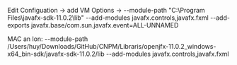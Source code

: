Edit Configuation -> add VM Options -> --module-path
"C:\Program Files\javafx-sdk-11.0.2\lib"
--add-modules
javafx.controls,javafx.fxml
--add-exports
javafx.base/com.sun.javafx.event=ALL-UNNAMED

MAC an lon:
--module-path /Users/huy/Downloads/GitHub/CNPM/Libraris/openjfx-11.0.2_windows-x64_bin-sdk/javafx-sdk-11.0.2/lib --add-modules javafx.controls,javafx.fxml